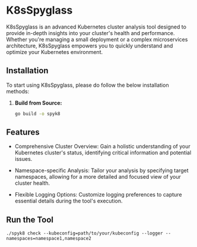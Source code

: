 # K8sSpyglass

K8sSpyglass is an advanced Kubernetes cluster analysis tool designed to provide in-depth insights into your cluster's health and performance. Whether you're managing a small deployment or a complex microservices architecture, K8sSpyglass empowers you to quickly understand and optimize your Kubernetes environment.

## Installation

To start using K8sSpyglass, please do follow the below installation methods:

1. **Build from Source:**
   ```bash
   go build -o spyk8
    ```

 ## Features
- Comprehensive Cluster Overview:
Gain a holistic understanding of your Kubernetes cluster's status, identifying critical information and potential issues.

- Namespace-specific Analysis:
Tailor your analysis by specifying target namespaces, allowing for a more detailed and focused view of your cluster health.

- Flexible Logging Options:
Customize logging preferences to capture essential details during the tool's execution.      

 ## Run the Tool
 ```
./spyk8 check --kubeconfig=path/to/your/kubeconfig --logger --namespaces=namespace1,namespace2
 ```